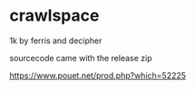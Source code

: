 # crawlspace
1k by ferris and decipher

sourcecode came with the release zip

https://www.pouet.net/prod.php?which=52225
